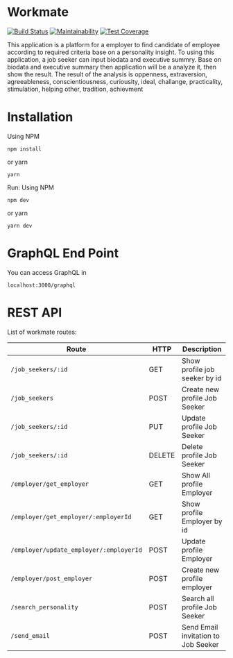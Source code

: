# Workmate
[![Build Status](https://travis-ci.org/sisinduku/workmate-server.svg?branch=master)](https://travis-ci.org/sisinduku/workmate-server)
[![Maintainability](https://api.codeclimate.com/v1/badges/90f92f59c47730959d03/maintainability.svg)](https://codeclimate.com/github/sisinduku/workmate-server/maintainability)
[![Test Coverage](https://api.codeclimate.com/v1/badges/90f92f59c47730959d03/test_coverage.svg)](https://codeclimate.com/github/sisinduku/workmate-server/test_coverage)

This application is a platform for a employer to find candidate of employee according to required criteria base on a personality insight. To using this application, a job seeker can input biodata and executive summry. Base on biodata and executive summary then application will be a analyze it, then show the result. The result of the analysis is oppenness, extraversion, agreeableness, conscientiousness, curiousity, ideal, challange, practicality, stimulation, helping other, tradition, achievment

# Installation
Using NPM
```
npm install
```
or yarn
```
yarn
```
Run:
Using NPM
```
npm dev
```
or yarn
```
yarn dev
```

# GraphQL End Point
You can access GraphQL in

`localhost:3000/graphql`

# REST API
List of workmate routes:

| Route | HTTP | Description |
| ------ | ------ | ------ |
| `/job_seekers/:id` | GET | Show profile job seeker by id |
| `/job_seekers` | POST | Create new profile Job Seeker |
| `/job_seekers/:id` | PUT | Update profile Job Seeker |
| `/job_seekers/:id` | DELETE | Delete profile Job Seeker |
| `/employer/get_employer` | GET | Show All profile Employer |
| `/employer/get_employer/:employerId` | GET | Show profile Employer by id |
| `/employer/update_employer/:employerId` | POST | Update profile Employer |
| `/employer/post_employer` | POST | Create new profile employer |
| `/search_personality` | POST | Search all profile Job Seeker |
| `/send_email` | POST | Send Email invitation to Job Seeker |

